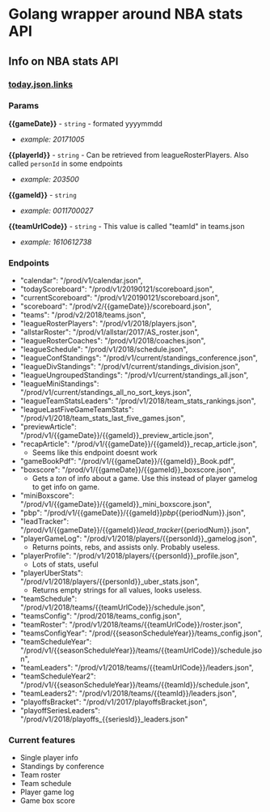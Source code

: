 # Golang wrapper around NBA stats API

## Info on NBA stats API

### [today.json.links](http://data.nba.net/10s/prod/v1/today.json)

### Params

**{{gameDate}}** - `string` - formated yyyymmdd
*   *example: 20171005* 

**{{playerId}}** - `string` - Can be retrieved from leagueRosterPlayers. Also called `personId` in some endpoints
*   *example: 203500* 

**{{gameId}}** - `string`
*   *example: 0011700027* 

**{{teamUrlCode}}** - `string` - This value is called "teamId" in teams.json
*   *example: 1610612738* 

### Endpoints
- "calendar": "/prod/v1/calendar.json",
- "todayScoreboard": "/prod/v1/20190121/scoreboard.json",
- "currentScoreboard": "/prod/v1/20190121/scoreboard.json",
- "scoreboard": "/prod/v2/{{gameDate}}/scoreboard.json",
- "teams": "/prod/v2/2018/teams.json",
- "leagueRosterPlayers": "/prod/v1/2018/players.json",
- "allstarRoster": "/prod/v1/allstar/2017/AS_roster.json",
- "leagueRosterCoaches": "/prod/v1/2018/coaches.json",
- "leagueSchedule": "/prod/v1/2018/schedule.json",
- "leagueConfStandings": "/prod/v1/current/standings_conference.json",
- "leagueDivStandings": "/prod/v1/current/standings_division.json",
- "leagueUngroupedStandings": "/prod/v1/current/standings_all.json",
- "leagueMiniStandings": "/prod/v1/current/standings_all_no_sort_keys.json",
- "leagueTeamStatsLeaders": "/prod/v1/2018/team_stats_rankings.json",
- "leagueLastFiveGameTeamStats": "/prod/v1/2018/team_stats_last_five_games.json",
- "previewArticle": "/prod/v1/{{gameDate}}/{{gameId}}_preview_article.json",
- "recapArticle": "/prod/v1/{{gameDate}}/{{gameId}}_recap_article.json",
     * Seems like this endpoint doesnt work
- "gameBookPdf": "/prod/v1/{{gameDate}}/{{gameId}}_Book.pdf",
- "boxscore": "/prod/v1/{{gameDate}}/{{gameId}}_boxscore.json",
     * Gets a _ton_ of info about a game. Use this instead of player gamelog to get info on game.
- "miniBoxscore": "/prod/v1/{{gameDate}}/{{gameId}}_mini_boxscore.json",
- "pbp": "/prod/v1/{{gameDate}}/{{gameId}}_pbp_{{periodNum}}.json",
- "leadTracker": "/prod/v1/{{gameDate}}/{{gameId}}_lead_tracker_{{periodNum}}.json",
- "playerGameLog": "/prod/v1/2018/players/{{personId}}_gamelog.json",
     * Returns points, rebs, and assists only. Probably useless.
- "playerProfile": "/prod/v1/2018/players/{{personId}}_profile.json",
     * Lots of stats, useful
- "playerUberStats": "/prod/v1/2018/players/{{personId}}_uber_stats.json",
     * Returns empty strings for all values, looks useless.
- "teamSchedule": "/prod/v1/2018/teams/{{teamUrlCode}}/schedule.json",
- "teamsConfig": "/prod/2018/teams_config.json",
- "teamRoster": "/prod/v1/2018/teams/{{teamUrlCode}}/roster.json",
- "teamsConfigYear": "/prod/{{seasonScheduleYear}}/teams_config.json",
- "teamScheduleYear": "/prod/v1/{{seasonScheduleYear}}/teams/{{teamUrlCode}}/schedule.json",
- "teamLeaders": "/prod/v1/2018/teams/{{teamUrlCode}}/leaders.json",
- "teamScheduleYear2": "/prod/v1/{{seasonScheduleYear}}/teams/{{teamId}}/schedule.json",
- "teamLeaders2": "/prod/v1/2018/teams/{{teamId}}/leaders.json",
- "playoffsBracket": "/prod/v1/2017/playoffsBracket.json",
- "playoffSeriesLeaders": "/prod/v1/2018/playoffs_{{seriesId}}_leaders.json"

### Current features

- Single player info
- Standings by conference
- Team roster
- Team schedule
- Player game log
- Game box score